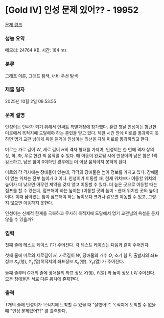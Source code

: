 # [Gold IV] 인성 문제 있어?? - 19952 

[문제 링크](https://www.acmicpc.net/problem/19952) 

### 성능 요약

메모리: 24764 KB, 시간: 184 ms

### 분류

그래프 이론, 그래프 탐색, 너비 우선 탐색

### 제출 일자

2025년 10월 2일 09:53:55

### 문제 설명

<p>인성이는 인싸가 되기 위해서 인싸트 특별과정에 참가했다. 훈련 첫날 인성이는 험난한 미로에서 목적지에 도달해야 하는 훈련을 받고 있다. 제한 시간 안에 미로를 통과하지 못하면 명기 교관 님에게 욕을 듣기에 인성이는 최선을 다해 미로를 통과하려고 한다.</p>

<p>미로는 가로 길이 <em>W</em>,<em> </em>세로 길이 <em>H</em>의<em> </em>격자 형태를 가지며, 인성이는 한 번에 격자 상의 상, 하, 좌, 우로 한칸 씩 움직일 수 있다.  매 이동이 완료될 시에 인성이의 남은 힘은 1씩 감소하고, 남은 힘이 0이하인 경우에는 더 이상 움직이지 못하게 된다.</p>

<p>미로의 각 격자에는 장애물이 있는데, 각각의 장애물은 높이 정보를 가지고 있다. 장애물이 없는 위치는 전부 높이가 0 이다. 인성이가 이동할 때, 현재 위치보다 이동할 위치의 높이가 더 낮으면 아무런 제약을 갖지 않고 이동할 수 있다. 더 높은 곳으로 이동할 때는 점프를 할 수 있는데, 점프해야 하는 높이는 (이동할 곳의 높이 - 현재 위치한 곳의 높이) 이다. 이때 남아있는 힘이 점프해야 하는 높이보다 크거나 같으면 이동할 수 있고, 그렇지 않으면 이동하지 못한다.</p>

<p>인성이는 신체적 한계를 극복하고 무사히 목적지에 도달해서 명기 교관님의 욕설을 듣지 않을 수 있을까?</p>

### 입력 

 <p>첫째 줄에 테스트 케이스 <em>T</em>가 주어진다. 각 테스트 케이스는 다음과 같이 주어진다.</p>

<p>첫째 줄에 미로의 세로길이 <em>H</em>, 가로길이 <em>W</em>, 장애물의 개수 <em>O</em>, 초기 힘 <em>F, </em>출발지의 좌표 정보<em> X<sub>s</sub></em>(행),<em> Y<sub>s</sub></em>(열)목적지의 좌표정보 <em>X<sub>e</sub></em>(행), <em>Y<sub>e</sub>(</em>열) 가 주어진다.</p>

<p>둘째 줄부터 <em>O</em>개의 줄에 장애물의 좌표 정보 <em>X</em>(행), <em>Y</em>(열) 와 높이 정보 <i>L이</i> 주어진다. 모든 장애물은 서로 다른 위치에 존재한다.</p>

### 출력 

 <p><em>T</em>개의 줄에 인성이가 목적지에 도착할 수 있을 때 "잘했어!!", 목적지에 도착할 수 없을 때 "인성 문제있어??" 를 출력한다.</p>

